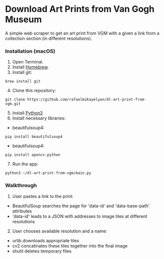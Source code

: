 # Download Art Prints from Van Gogh Museum
A simple web scraper to get an art print from VGM with a given a link from a collection section (in different resolutions).

### Installation (macOS)

1. Open Terminal.
2. Install [Homebrew](https://brew.sh).
3. Install git:

```
brew install git
```
4. Clone this repository:
```
git clone https://github.com/rafaelmikayelyan/dl-art-print-from-vgm.git

```
5. Install [Python3](https://realpython.com/installing-python/)
6. Install necessary libraries:
 * beautifulsoup4:
```
pip install beautifulsoup4

```
 * beautifulsoup4:
```
pip install opencv-python

```

7. Run the app:
```
python3 ~/dl-art-print-from-vgm/main.py

```

### Walkthrough
1. User pastes a link to the print:
  * BeautifulSoup searches the page for 'data-id' and 'data-base-path' attributes
  * 'data-id' leads to a JSON with addresses to image tiles at different resolutions

2. User chooses available resolution and a name:
  * urlib downloads appropriate tiles
  * cv2 concatinates these tiles together into the final image
  * shutil deletes temporary files
